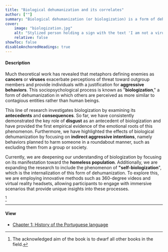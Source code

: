 ```yaml
---
title: "Biological dehumanization and its correlates" 
author: [""]
summary: "Biological dehumanization (or biologization) is a form of dehumanization in which others are perceived as viruses and contagious entities rather than human beings. The present line of research explores this phenomenon by investigating its antecedents and consequences through correlational and experimental studies."
cover:
    image: "biologization.jpg"
    alt: "Stylized person holding a sign with the text 'I am not a virus'"
    relative: false
showToc: false
disableAnchoredHeadings: true
---
```


#### Description

Much theoretical work has revealed that metaphors defining enemies as **cancers** or **viruses** exacerbate perceptions of threat toward outgroup members and provide individuals with a justification for **aggressive behaviors**. This sociopsychological process is known as "**biologization**," a form of dehumanization in which others are perceived as more similar to contagious entities rather than human beings.

This line of research investigates biologization by examining its **antecedents** and **consequences**. So far, we have consistently demonstrated the key role of **disgust** as an antecedent of biologization and have provided the first empirical evidence of the emotional roots of this phenomenon. Furthermore, we have highlighted the effects of biological dehumanization by focusing on **indirect aggressive intentions**, namely behaviors planned to harm someone in a roundabout manner, such as excluding them from a group or society.

Currently, we are deepening our understanding of biologization by focusing on its manifestation toward the **homeless population**. Additionally, we are expanding the research to include the phenomenon of **"self-biologization**", which is the internalization of this form of dehumanization. To explore this, we are employing innovative methods such as 360-degree videos and virtual reality headsets, allowing participants to engage with immersive scenarios that provide unique insights into these processes.

[^1]

[^1]: The acknowledged aim of the book is to dwarf all other books in the field.

------------------------------------------------------------------------

#### View

-   [Chapter 1: History of the Portuguese language](chapter1.pdf)
